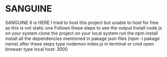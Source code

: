 # SANGUINE
SANGUINE 6 is HERE
I tried to host this project but unable to host for free as this is not static one
Follows these steps to see the output
Install node js on your system
clone the project on your local system
run the npm install
install all the dependencies mentioned in pakage json files (npm -i pakage name)
after these steps type nodemon index.js in terminal or cmd
open browser type local host: 3000

